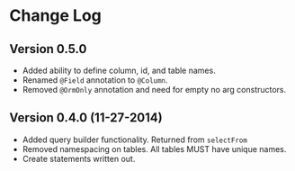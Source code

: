 # Change Log

## Version 0.5.0

- Added ability to define column, id, and table names.
- Renamed `@Field` annotation to `@Column`.
- Removed `@OrmOnly` annotation and need for empty no arg constructors.

## Version 0.4.0 (11-27-2014)

- Added query builder functionality. Returned from `selectFrom`
- Removed namespacing on tables. All tables MUST have unique names.
- Create statements written out.
